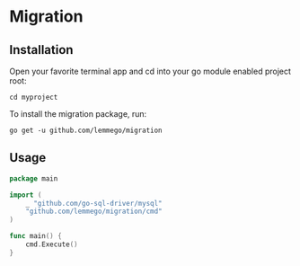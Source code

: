# Migration

## Installation

Open your favorite terminal app and cd into your go module enabled project root:

`cd myproject`

To install the migration package, run:

`go get -u github.com/lemmego/migration`

## Usage

```go
package main

import (
	_ "github.com/go-sql-driver/mysql"
	"github.com/lemmego/migration/cmd"
)

func main() {
	cmd.Execute()
}
```
